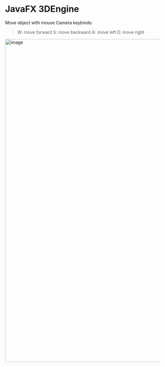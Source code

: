 # JavaFX 3DEngine

Move object with mouse
Camera keybinds:
>W: move forward
>S: move backward
>A: move left
>D: move right

<img width="1052" alt="image" src="https://user-images.githubusercontent.com/33607859/226706452-f4bc1b95-050f-4ffd-9624-1759c7476d14.png">
